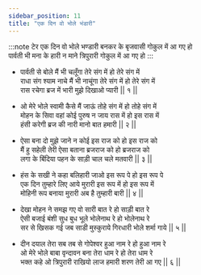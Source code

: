 ```yaml
---
sidebar_position: 11
title: "एक दिन वो भोले भंडारी"
---
```


:::note टेर
एक दिन वो भोले भण्डारी बनकर के बृजवासी गोकुल में आ गए हो <br/>
पार्वती भी मना के हारी न माने त्रिपुरारी गोकुल में आ गए हो
:::

- पार्वती से बोले मैं भी चलूँगा तेरे संग में हो तेरे संग में <br/>
  राधा संग श्याम नाचे मैं भी नाचूंगा तेरे संग में हो तेरे संग में <br/>
  रास रचेगा ब्रज में भारी मुझे दिखाओ प्यारी || १ ||

- ओ मेरे भोले स्वामी कैसे मैं जाऊं तोहे संग में हो तोहे संग में <br/>
  मोहन के सिवा वहां कोई पुरुष न जाय रास में हो इस रास में <br/>
  हंसी करेगी ब्रज की नारी मानो बात हमारी || २ ||

- ऐसा बना दो मुझे जाने न कोई इस राज को हो इस राज को <br/>
  मैं हु सहेली तेरी ऐसा बताना ब्रजराज को हो ब्रजराज को <br/>
  लगा के बिंदिया पहन के साड़ी चाल चले मतवारी || ३ ||

- हंस के सखी ने कहा बलिहारी जाओ इस रूप पे हो इस रूप पे <br/>
  एक दिन तुम्हारे लिए आये मुरारी इस रूप में हो इस रूप में <br/>
  मोहिनी रूप बनाया मुरारी अब है तुम्हारी बारी || ४ ||

- देखा मोहन ने समझ गए वो सारी बात रे हो साड़ी बात रे <br/>
  ऐसी बजाई बंशी सुध बुध भूले भोलेनाथ रे हो भोलेनाथ रे <br/>
  सर से खिसक गई जब साडी मुस्कुराये गिरधारी भोले शर्मा गाये || ५ ||

- दीन दयाल तेरा सब तब से गोपेश्वर हुआ नाम रे हो हुआ नाम रे <br/>
  ओ मेरे भोले बाबा वृन्दावन बना तेरा धाम रे हो तेरा धाम रे <br/>
  भक्त कहे ओ त्रिपुरारी राखियो लाज हमारी शरण तेरी आ गए || ६ ||
